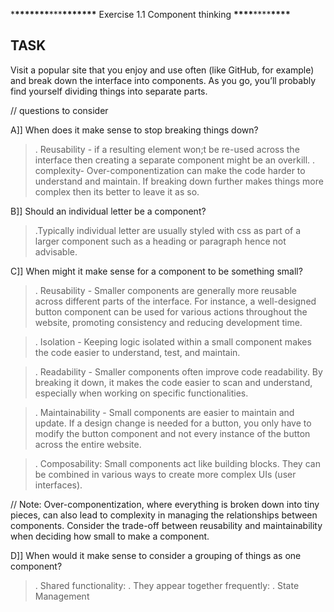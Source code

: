\***\*\*\*\*\*\*\***\*\*\***\*\*\*\*\*\*\*** Exercise 1.1 Component thinking **\*\*\*\***\*\*\*\***\*\*\*\***

## TASK

Visit a popular site that you enjoy and use often (like GitHub, for example) and break down the interface into components. As you go, you’ll probably find yourself dividing things into separate parts.

// questions to consider

A]] When does it make sense to stop breaking things down?

> . Reusability - if a resulting element won;t be re-used across the interface then creating a separate component might be an overkill.
> . complexity- Over-componentization can make the code harder to understand and maintain. If breaking down further makes things more complex then its better to leave it as so.

B]] Should an individual letter be a component?

> .Typically individual letter are usually styled with css as part of a larger component such as a heading or paragraph hence not advisable.

C]] When might it make sense for a component to be something small?

> . Reusability - Smaller components are generally more reusable across different parts of the interface. For instance, a well-designed button component can be used for various actions throughout the website, promoting consistency and reducing development time.

> . Isolation - Keeping logic isolated within a small component makes the code easier to understand, test, and maintain.

> . Readability - Smaller components often improve code readability. By breaking it down, it makes the code easier to scan and understand, especially when working on specific functionalities.

> . Maintainability - Small components are easier to maintain and update. If a design change is needed for a button, you only have to modify the button component and not every instance of the button across the entire website.

> . Composability: Small components act like building blocks. They can be combined in various ways to create more complex UIs (user interfaces).

// Note: Over-componentization, where everything is broken down into tiny pieces, can also lead to complexity in managing the relationships between components. Consider the trade-off between reusability and maintainability when deciding how small to make a component.

D]] When would it make sense to consider a grouping of
things as one component?

> . Shared functionality:
> . They appear together frequently:
> . State Management
